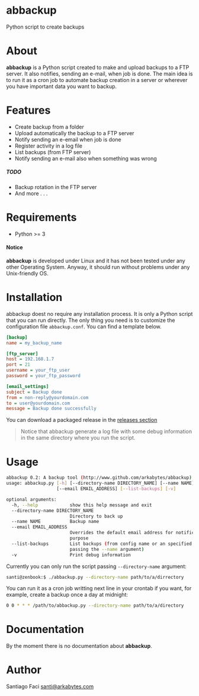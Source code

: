 # abbackup

Python script to create backups

# About

**abbackup** is a Python script created to make and upload backups to a FTP server. It also notifies, sending an e-mail, when job is done.
The main idea is to run it as a cron job to automate backup creation in a server or wherever you have important data you want to backup.

# Features

  * Create backup from a folder
  * Upload automatically the backup to a FTP server
  * Notify sending an e-email when job is done
  * Register activity in a log file
  * List backups (from FTP server)
  * Notify sending an e-mail also when something was wrong
  
##### TODO
  
  * Backup rotation in the FTP server
  * And more . . .

# Requirements

  * Python >= 3
  

#### Notice

**abbackup** is developed under Linux and it has not been tested under any other Operating System. Anyway, it should run without problems under any Unix-friendly OS.

# Installation

abbackup doest no require any installation process. It is only a Python script that you can run directly.
The only thing you need is to customize the configuration file `abbackup.conf`. You can find a template below.

```ini
[backup]
name = my_backup_name

[ftp_server]
host = 192.168.1.7
port = 21
username = your_ftp_user
password = your_ftp_password

[email_settings]
subject = Backup done
from = non-reply@yourdomain.com
to = user@yourdomain.com
message = Backup done successfully
```

You can download a packaged release in the [releases section](https://github.com/arkabytes/abbackup/releases)

> Notice that abbackup generate a log file with some debug information in the same directory where you run the script.

# Usage

```bash
abbackup 0.2: A backup tool (http://www.github.com/arkabytes/abbackup)
usage: abbackup.py [-h] [--directory-name DIRECTORY_NAME] [--name NAME]
                   [--email EMAIL_ADDRESS] [--list-backups] [-v]

optional arguments:
  -h, --help            show this help message and exit
  --directory-name DIRECTORY_NAME
                        Directory to back up
  --name NAME           Backup name
  --email EMAIL_ADDRESS
                        Overrides the default email address for notification
                        purpose
  --list-backups        List backups (from config name or an specified one
                        passing the --name argument)
  -v                    Print debug information
```

Currently you can only run the script passing `--directory-name` argument:

```bash
santi@zenbook:$ ./abbackup.py --directory-name path/to/a/dirrectory
``` 

You can run it as a cron job writting next line in your crontab if you want, for example, create a backup once a day at midnight:

```bash
0 0 * * * /path/to/abbackup.py --directory-name path/to/a/directory 
```

# Documentation

By the moment there is no documentation about **abbackup**.

# Author

Santiago Faci <santi@arkabytes.com>
